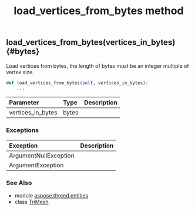 ﻿---
title: load_vertices_from_bytes method
second_title: Aspose.3D for Python via .NET API References
description: 
type: docs
weight: 120
url: /python-net/aspose.threed.entities/trimesh/load_vertices_from_bytes/
is_root: false
---

## load_vertices_from_bytes(vertices_in_bytes) {#bytes}

Load vertices from bytes, the length of bytes must be an integer multiple of vertex size.



```python
def load_vertices_from_bytes(self, vertices_in_bytes):
    ...
```


| Parameter | Type | Description |
| :- | :- | :- |
| vertices_in_bytes | bytes |  |
### Exceptions
| Exception | Description |
| :- | :- |
| ArgumentNullException |  |
| ArgumentException |  |





### See Also
* module [aspose.threed.entities](../../)
* class [TriMesh](/3d/python-net/aspose.threed.entities/trimesh)
